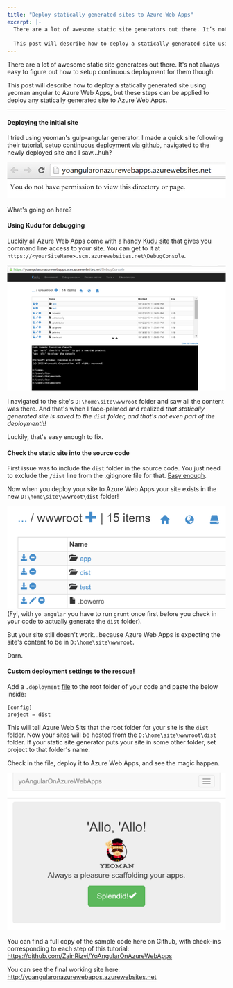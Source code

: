 ```yaml
---
title: "Deploy statically generated sites to Azure Web Apps"
excerpt: |-
  There are a lot of awesome static site generators out there. It’s not always easy to figure out how to setup continuous deployment for them though.

  This post will describe how to deploy a statically generated site using yeoman angular to Azure Web Apps, but these steps can be applied to deploy any statically generated site to Azure Web Apps.
---
```

There are a lot of awesome static site generators out there.  It's not always easy to figure out how to setup continuous deployment for them though.


This post will describe how to deploy a statically generated site using yeoman angular to Azure Web Apps, but these steps can be applied to deploy any statically generated site to Azure Web Apps.

---

#### Deploying the initial site
I tried using yeoman's gulp-angular generator.  I made a quick site following their [tutorial](http://yeoman.io/codelab/index.html), setup [continuous deployment via github](https://azure.microsoft.com/en-us/documentation/articles/web-sites-publish-source-control/), navigated to the newly deployed site and I saw...huh?

![img](/images/2015/10/01-No-permission-to-site.png)

What's going on here? 

#### Using Kudu for debugging
Luckily all Azure Web Apps come with a handy [Kudu site](https://github.com/projectkudu/kudu/wiki) that gives you command line access to your site. You can get to it at `https://<yourSiteName>.scm.azurewebsites.net\DebugConsole`.

![alt](/images/2015/10/02-Kudu-console.png)

I navigated to the site's `D:\home\site\wwwroot` folder and saw all the content was there.  And that's when I face-palmed and realized *that statically generated site is saved to the `dist` folder, and that's not even part of the deployment!!!*

Luckily, that's easy enough to fix.

#### Check the static site into the source code
First issue was to include the `dist` folder in the source code. You just need to exclude the `/dist` line from the .gitignore file for that. [Easy enough](https://github.com/ZainRizvi/YoAngularOnAzureWebApps/commit/3fc3040eb65699295e85c151f339dc30aae6c971#diff-a084b794bc0759e7a6b77810e01874f2).

Now when you deploy your site to Azure Web Apps your site exists in the new `D:\home\site\wwwroot\dist` folder!

![alt](/images/2015/10/03-Dist-folder-appears.png)
(Fyi, with `yo angular` you have to run `grunt` once first before you check in your code to actually generate the `dist` folder).

But your site still doesn't work...because Azure Web Apps is expecting the site's content to be in `D:\home\site\wwwroot`.  

Darn.

#### Custom deployment settings to the rescue!

Add a `.deployment` [file](https://github.com/ZainRizvi/YoAngularOnAzureWebApps/commit/9be9a4b503a86678d85e3a4287fa26cce1f175b7) to the root folder of your code and paste the below inside:

    [config]
    project = dist

This will tell Azure Web Sits that the root folder for your site is the `dist` folder. Now your sites will be hosted from the `D:\home\site\wwwroot\dist` folder. If your static site generator puts your site in some other folder, set project to that folder's name. 

Check in the file, deploy it to Azure Web Apps, and see the magic happen. 

![alt](/images/2015/10/04-Working-site.png)

You can find a full copy of the sample code here on Github, with check-ins corresponding to each step of this tutorial: https://github.com/ZainRizvi/YoAngularOnAzureWebApps 

You can see the final working site here: http://yoangularonazurewebapps.azurewebsites.net

